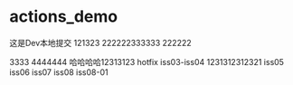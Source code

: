 # actions_demo

这是Dev本地提交
121323
222222333333
222222


3333
4444444
哈哈哈哈12313123
hotfix
iss03-iss04
1231312312321
iss05
iss06
iss07
iss08
iss08-01
